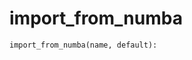 # <a id="McUtils.Misc.NumbaTools.import_from_numba">import_from_numba</a>



```python
import_from_numba(name, default): 
```




